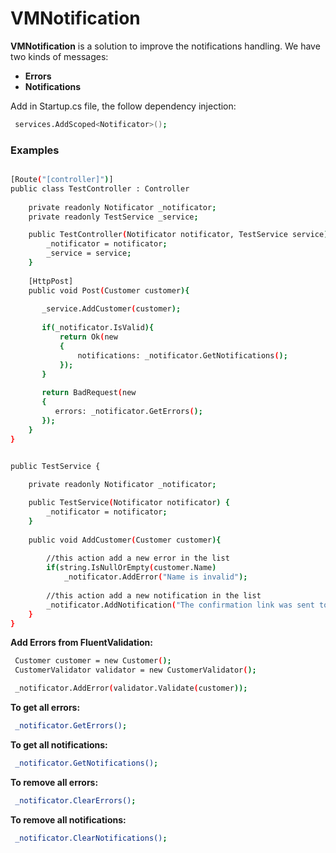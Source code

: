 # VMNotification

**VMNotification** is a solution to improve the notifications handling. We have two kinds of messages:

  - **Errors**
  - **Notifications**

Add in Startup.cs file, the follow dependency injection:
```sh
 services.AddScoped<Notificator>();
```

### Examples

```sh

[Route("[controller]")]
public class TestController : Controller
    
    private readonly Notificator _notificator;
    private readonly TestService _service;

    public TestController(Notificator notificator, TestService service) {
        _notificator = notificator;
        _service = service;
    }
    
    [HttpPost]
    public void Post(Customer customer){
    
       _service.AddCustomer(customer);
       
       if(_notificator.IsValid){
           return Ok(new 
           {
               notifications: _notificator.GetNotifications();
           });
       }
       
       return BadRequest(new 
       {
          errors: _notificator.GetErrors();
       });
    }
}


public TestService {
    
    private readonly Notificator _notificator;

    public TestService(Notificator notificator) {
        _notificator = notificator;
    }
    
    public void AddCustomer(Customer customer){
    
        //this action add a new error in the list
        if(string.IsNullOrEmpty(customer.Name)
            _notificator.AddError("Name is invalid");
        
        //this action add a new notification in the list
        _notificator.AddNotification("The confirmation link was sent to the email.!");
    }
}

```
**Add Errors from FluentValidation:**
```sh
 Customer customer = new Customer();
 CustomerValidator validator = new CustomerValidator();

 _notificator.AddError(validator.Validate(customer));
```

**To get all errors:**
```sh
 _notificator.GetErrors();
```

**To get all notifications:**
```sh
 _notificator.GetNotifications();
```

**To remove all errors:**
```sh
 _notificator.ClearErrors();
```

**To remove all notifications:**
```sh
 _notificator.ClearNotifications();
```



